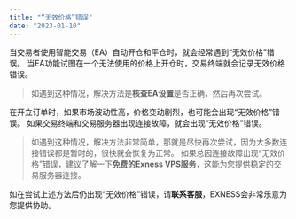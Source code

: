 ```yaml
---
title: "“无效价格”错误"
date: "2023-01-10"
---
```


<Ads></Ads> 

当交易者使用智能交易（EA）自动开仓和平仓时，就会经常遇到“无效价格”错误。 当EA功能试图在一个无法使用的价格上开仓时，交易终端就会记录无效价格错误。

> 如遇到这种情况，解决方法是**核查EA设置**是否正确，然后再次尝试。

在开立订单时，如果市场波动性高，价格变动剧烈，也可能会出现“无效价格”错误。 如果交易终端和交易服务器出现连接故障，就会出现“无效价格”错误。

> 如遇到这种情况，解决方法非常简单，那就是尽快再次尝试，因为大多数连接错误都是暂时的，很快就会恢复为正常。 如果总因连接故障出现“无效价格”错误，建议了解一下**免费的Exness VPS服务**，这能为您提供稳定的交易服务器连接。

如在尝试上述方法后仍出现“无效价格”错误，请**联系客服**，EXNESS会非常乐意为您提供协助。
